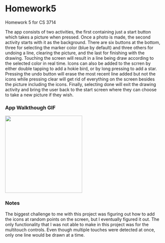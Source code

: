 # Homework5
Homework 5 for CS 3714

The app consists of two activities, the first containing just a start button which takes a picture when pressed. Once a photo is made, the second activity starts with it as the background. There are six buttons at the bottom, three for selecting the marker color (blue by default) and three others for undoing a line, clearing the picture, and the last for finishing with the drawing. Touching the screen will result in a line being draw according to the selected color in real time. Icons can also be added to the scrren by either double tapping to add a hokie bird, or by long pressing to add a star. Pressing the undo button will erase the most recent line added but not the icons while pressing clear will get rid of everything on the screen besides the picture including the icons. Finally, selecting done will exit the drawing activity and bring the user back to the start screen where they can choose to take a new picture if they wish.

### App Walkthough GIF

<img src="YOUR_GIF_URL_HERE" width=250><br>

### Notes
The biggest challenge to me with this project was figuring out how to add the icons at random points on the screen, but I eventually figured it out. The only functionality 
that I was not able to make in this project was for the multitouch controls. Even though multiple touches were detected at once, only one line would be drawn at a time.

